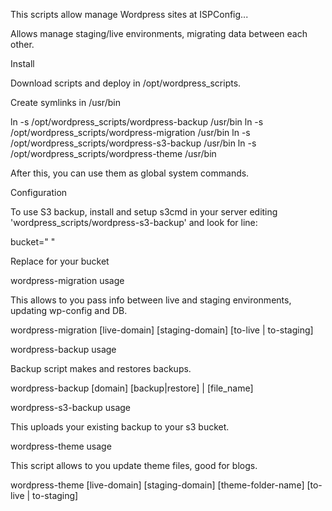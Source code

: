 This scripts allow manage Wordpress sites at ISPConfig...

Allows manage staging/live environments, migrating data between each other.

Install

Download scripts and deploy in /opt/wordpress_scripts.

Create symlinks in /usr/bin

ln -s /opt/wordpress_scripts/wordpress-backup /usr/bin
ln -s /opt/wordpress_scripts/wordpress-migration /usr/bin
ln -s /opt/wordpress_scripts/wordpress-s3-backup /usr/bin
ln -s /opt/wordpress_scripts/wordpress-theme /usr/bin

After this, you can use them as global system commands.

Configuration

To use S3 backup, install and setup s3cmd in your server editing 'wordpress_scripts/wordpress-s3-backup' and look for line:

bucket=" "

Replace for your bucket

wordpress-migration usage

This allows to you pass info between live and staging environments, updating wp-config and DB.

wordpress-migration [live-domain] [staging-domain] [to-live | to-staging]

wordpress-backup usage

Backup script makes and restores backups.

wordpress-backup [domain] [backup|restore] | [file_name]

wordpress-s3-backup usage

This uploads your existing backup to your s3 bucket.

wordpress-theme usage

This script allows to you update theme files, good for blogs.

wordpress-theme [live-domain] [staging-domain] [theme-folder-name] [to-live | to-staging]
